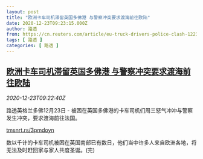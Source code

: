 ```yaml
---
layout: post
title: "欧洲卡车司机滞留英国多佛港 与警察冲突要求渡海前往欧陆"
date: 2020-12-23T09:23:15.000Z
author: 路透
from: https://cn.reuters.com/article/eu-truck-drivers-police-clash-1223-idCNKBS28X118
tags: [ 路透 ]
categories: [ 路透 ]
---
```

<!--1608715395000-->
[欧洲卡车司机滞留英国多佛港 与警察冲突要求渡海前往欧陆](https://cn.reuters.com/article/eu-truck-drivers-police-clash-1223-idCNKBS28X118)
------

<div>
<div><i>2020-12-23T09:22:40Z</i></div><p>路透英格兰多佛12月23日 - 被困在英国多佛港的卡车司机们周三怒气冲冲与警察发生冲突，要求渡海前往法国。</p><p><a href="https://tmsnrt.rs/3pmdoyn">tmsnrt.rs/3pmdoyn</a></p><p>数以千计的卡车司机被困在英国南部已有数日，他们当中许多人来自欧洲各地，将无法及时赶回家与家人共度圣诞。(完)</p>
</div>
